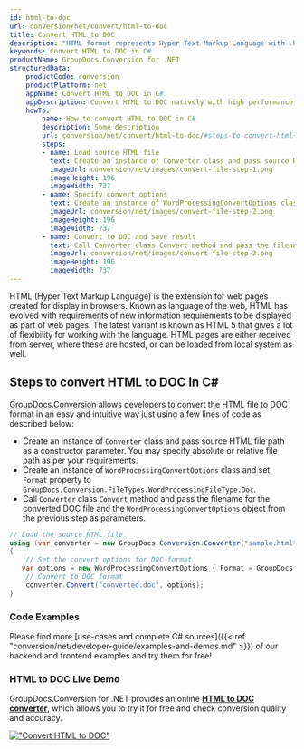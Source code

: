 ```yaml
---
id: html-to-doc
url: conversion/net/convert/html-to-doc
title: Convert HTML to DOC
description: "HTML format represents Hyper Text Markup Language with .html extension. Learn how to convert HTML to DOC file programmatically in C# language using GroupDocs.Conversion for .NET library."
keywords: Convert HTML to DOC in C#
productName: GroupDocs.Conversion for .NET
structuredData:
    productCode: conversion
    productPlatform: net
    appName: Convert HTML to DOC in C#
    appDescription: Convert HTML to DOC natively with high performance using C# language and server side GroupDocs.Conversion for .NET APIs, without the use of any software like Microsoft or Open Office.
    howTo:
        name: How to convert HTML to DOC in C# 
        description: Some description
        url: conversion/net/convert/html-to-doc/#steps-to-convert-html-to-doc-in-c
        steps:
        - name: Load source HTML file 
          text: Create an instance of Converter class and pass source HTML file path as a constructor parameter. You may specify absolute or relative file path as per your requirements. 
          imageUrl: conversion/net/images/convert-file-step-1.png
          imageHeight: 196
          imageWidth: 737
        - name: Specify convert options 
          text: Create an instance of WordProcessingConvertOptions class.
          imageUrl: conversion/net/images/convert-file-step-2.png
          imageHeight: 196
          imageWidth: 737
        - name: Convert to DOC and save result 
          text: Call Converter class Convert method and pass the filename for the converted HTML file and the WordProcessingConvertOptions object from the previous step as parameters.
          imageUrl: conversion/net/images/convert-file-step-3.png
          imageHeight: 196
          imageWidth: 737
---
```


HTML (Hyper Text Markup Language) is the extension for web pages created for display in browsers. Known as language of the web, HTML has evolved with requirements of new information requirements to be displayed as part of web pages. The latest variant is known as HTML 5 that gives a lot of flexibility for working with the language. HTML pages are either received from server, where these are hosted, or can be loaded from local system as well.

## Steps to convert HTML to DOC in C#

[GroupDocs.Conversion](https://products.groupdocs.com/conversion/net) allows developers to convert the HTML file to DOC format in an easy and intuitive way just using a few lines of code as described below:

* Create an instance of `Converter` class and pass source HTML file path as a constructor parameter. You may specify absolute or relative file path as per your requirements. 
* Create an instance of `WordProcessingConvertOptions` class and set `Format` property to `GroupDocs.Conversion.FileTypes.WordProcessingFileType.Doc`.
* Call `Converter` class `Convert` method and pass the filename for the converted DOC file and the `WordProcessingConvertOptions` object from the previous step as parameters.

```csharp
// Load the source HTML file
using (var converter = new GroupDocs.Conversion.Converter("sample.html"))
{
    // Set the convert options for DOC format
   var options = new WordProcessingConvertOptions { Format = GroupDocs.Conversion.FileTypes.WordProcessingFileType.Doc };
    // Convert to DOC format
    converter.Convert("converted.doc", options);
}
```

### Code Examples

Please find more [use-cases and complete C# sources]({{< ref "conversion/net/developer-guide/examples-and-demos.md" >}}) of our backend and frontend examples and try them for free!

### HTML to DOC Live Demo

GroupDocs.Conversion for .NET provides an online [**HTML to DOC converter**](https://products.groupdocs.app/conversion/html-to-doc), which allows you to try it for free and check conversion quality and accuracy.

[!["Convert HTML to DOC"](conversion/net/images/convert-to-doc/convert-html-to-doc.png)](https://products.groupdocs.app/conversion/html-to-doc)